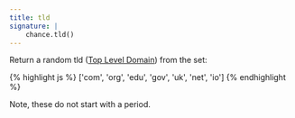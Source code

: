 ```yaml
---
title: tld
signature: |
    chance.tld()
---
```


Return a random tld ([Top Level Domain][tld]) from the set:

{% highlight js %}
['com', 'org', 'edu', 'gov', 'uk', 'net', 'io']
{% endhighlight %}

Note, these do not start with a period.

[tld]: https://en.wikipedia.org/wiki/Top-level_domain
